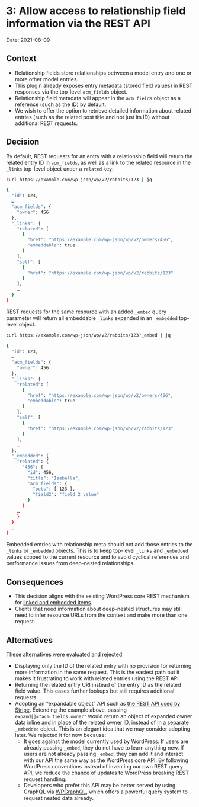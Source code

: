 3: Allow access to relationship field information via the REST API
==================================================================

Date: 2021-08-09

Context
-------

- Relationship fields store relationships between a model entry and one or more other model entries.
- This plugin already exposes entry metadata (stored field values) in REST responses via the top-level `acm_fields` object.
- Relationship field metadata will appear in the `acm_fields` object as a reference (such as the ID) by default.
- We wish to offer the option to retrieve detailed information about related entries (such as the related post title and not just its ID) without additional REST requests.

Decision
--------

By default, REST requests for an entry with a relationship field will return the related entry ID in `acm_fields`, as well as a link to the related resource in the `_links` top-level object under a `related` key:

```sh
curl https://example.com/wp-json/wp/v2/rabbits/123 | jq

{
  "id": 123,
  …
  "acm_fields": {
    "owner": 456
  },
  "_links": {
    "related": [
      {
        "href": "https://example.com/wp-json/wp/v2/owners/456",
        "embeddable": true
      }
    ],
    "self": [
      {
        "href": "https://example.com/wp-json/wp/v2/rabbits/123"
      }
    ],
    …
  }
}
```

REST requests for the same resource with an added `_embed` query parameter will return all embeddable `_links` expanded in an `_embedded` top-level object.

```sh
curl https://example.com/wp-json/wp/v2/rabbits/123?_embed | jq

{
  "id": 123,
  …
  "acm_fields": {
    "owner": 456
  },
  "_links": {
    "related": [
      {
        "href": "https://example.com/wp-json/wp/v2/owners/456",
        "embeddable": true
      }
    ],
    "self": [
      {
        "href": "https://example.com/wp-json/wp/v2/rabbits/123"
      }
    ],
    …
  },
  "_embedded": {
    "related": {
      "456": {
        "id": 456,
        "title": "Isabella",
        "acm_fields": {
          "pets": [ 123 ],
		  "field2": "field 2 value"
        }
      }
    …
    }
  }
  …
}
```

Embedded entries with relationship meta should not add those entries to the `_links` or `_embedded` objects. This is to keep top-level `_links` and `_embedded` values scoped to the current resource and to avoid cyclical references and performance issues from deep-nested relationships.

Consequences
------------

- This decision aligns with the existing WordPress core REST mechanism for [linked and embedded items](https://developer.wordpress.org/rest-api/using-the-rest-api/linking-and-embedding/).
- Clients that need information about deep-nested structures may still need to infer resource URLs from the context and make more than one request.

Alternatives
------------

These alternatives were evaluated and rejected:

- Displaying only the ID of the related entry with no provision for returning more information in the same request. This is the easiest path but it makes it frustrating to work with related entries using the REST API.
- Returning the related entry URI instead of the entry ID as the related field value. This eases further lookups but still requires additional requests.
- Adopting an “expandable object” API such as [the REST API used by Stripe](https://stripe.com/docs/api/expanding_objects). Extending the example above, passing `expand[]="acm_fields.owner"` would return an object of expanded owner data inline and in place of the related owner ID, instead of in a separate `_embedded` object. This is an elegant idea that we may consider adopting later. We rejected it for now because:
    - It goes against the model currently used by WordPress. If users are already passing `_embed`, they do not have to learn anything new. If users are not already passing `_embed`, they can add it and interact with our API the same way as the WordPress core API. By following WordPress conventions instead of inventing our own REST query API, we reduce the chance of updates to WordPress breaking REST request handling.
    - Developers who prefer this API may be better served by using GraphQL via [WPGraphQL](https://www.wpgraphql.com/), which offers a powerful query system to request nested data already.
